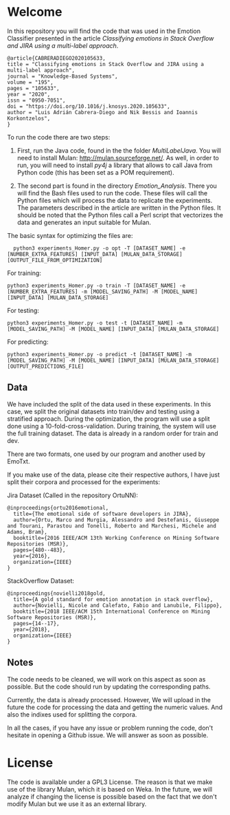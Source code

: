 # Welcome

In this repository you will find the code that was used in the Emotion Classifier presented in the article _Classifying emotions in Stack Overflow and JIRA using a multi-label approach_.

```
@article{CABRERADIEGO2020105633,
title = "Classifying emotions in Stack Overflow and JIRA using a multi-label approach",
journal = "Knowledge-Based Systems",
volume = "195",
pages = "105633",
year = "2020",
issn = "0950-7051",
doi = "https://doi.org/10.1016/j.knosys.2020.105633",
author = "Luis Adrián Cabrera-Diego and Nik Bessis and Ioannis Korkontzelos",
}
```

To run the code there are two steps:

1. First, run the Java code, found in the the folder _MultiLabelJava_. You will need to install Mulan: http://mulan.sourceforge.net/. As well, in order to run, you will need to install _py4j_ a library that allows to call Java from Python code (this has been set as a POM requirement).

2. The second part is found in the directory _Emotion_Analysis_. There you will find the Bash files used to run the code. These files will call the Python files which will process the data to replicate the experiments. The parameters described in the article are written in the Python files. It should be noted that the Python files call a Perl script that vectorizes the data and generates an input suitable for Mulan.

The basic syntax for optimizing the files are:
```
  python3 experiments_Homer.py -o opt -T [DATASET_NAME] -e [NUMBER_EXTRA_FEATURES] [INPUT_DATA] [MULAN_DATA_STORAGE] [OUTPUT_FILE_FROM_OPTIMIZATION]
```
For training:
```
python3 experiments_Homer.py -o train -T [DATASET_NAME] -e [NUMBER_EXTRA_FEATURES] -m [MODEL_SAVING_PATH] -M [MODEL_NAME] [INPUT_DATA] [MULAN_DATA_STORAGE]
```
For testing:
```
python3 experiments_Homer.py -o test -t [DATASET_NAME] -m [MODEL_SAVING_PATH] -M [MODEL_NAME] [INPUT_DATA] [MULAN_DATA_STORAGE]
```

For predicting:
```
python3 experiments_Homer.py -o predict -t [DATASET_NAME] -m [MODEL_SAVING_PATH] -M [MODEL_NAME] [INPUT_DATA] [MULAN_DATA_STORAGE] [OUTPUT_PREDICTIONS_FILE]
```

## Data

We have included the split of the data used in these experiments. In this case, we split the original datasets into train/dev and testing using a stratified approach. During the optimization, the program will use a split done using a 10-fold-cross-validation. During training, the system will use the full training dataset. The data is already in a random order for train and dev.

There are two formats, one used by our program and another used by EmoTxt.

If you make use of the data, please cite their respective authors, I have just split their corpora and processed for the experiments:

Jira Dataset (Called in the repository  OrtuNN):

```
@inproceedings{ortu2016emotional,
  title={The emotional side of software developers in JIRA},
  author={Ortu, Marco and Murgia, Alessandro and Destefanis, Giuseppe and Tourani, Parastou and Tonelli, Roberto and Marchesi, Michele and Adams, Bram},
  booktitle={2016 IEEE/ACM 13th Working Conference on Mining Software Repositories (MSR)},
  pages={480--483},
  year={2016},
  organization={IEEE}
}
```

StackOverflow Dataset:

```
@inproceedings{novielli2018gold,
  title={A gold standard for emotion annotation in stack overflow},
  author={Novielli, Nicole and Calefato, Fabio and Lanubile, Filippo},
  booktitle={2018 IEEE/ACM 15th International Conference on Mining Software Repositories (MSR)},
  pages={14--17},
  year={2018},
  organization={IEEE}
}
```

## Notes

The code needs to be cleaned, we will work on this aspect as soon as possible. But the code should run by updating the corresponding paths.

Currently, the data is already processed. However, We will upload in the future the code for processing the data and getting the numeric values. And also the indixes used for splitting the corpora.

In all the cases, if you have any issue or problem running the code, don't hesitate in opening a Github issue. We will answer as soon as possible.

# License

The code is available under a GPL3 License. The reason is that we make use of the library Mulan, which it is based on Weka. In the future, we will analyze if changing the license is possible based on the fact that we don't modify Mulan but we use it as an external library.
